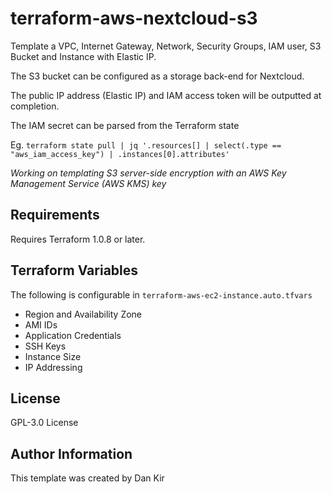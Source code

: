 terraform-aws-nextcloud-s3
==============================
Template a VPC, Internet Gateway, Network, Security Groups, IAM user, S3 Bucket
and Instance with Elastic IP.

The S3 bucket can be configured as a storage back-end for Nextcloud.

The public IP address (Elastic IP) and IAM access token will be outputted at completion.

The IAM secret can be parsed from the Terraform state

Eg. `terraform state pull | jq '.resources[] | select(.type == "aws_iam_access_key") | .instances[0].attributes'`

*Working on templating S3 server-side encryption with an AWS Key Management Service (AWS KMS) key*

Requirements
------------
Requires Terraform 1.0.8 or later.

Terraform Variables
--------------
The following is configurable in `terraform-aws-ec2-instance.auto.tfvars`
* Region and Availability Zone
* AMI IDs
* Application Credentials
* SSH Keys
* Instance Size
* IP Addressing

License
-------
GPL-3.0 License

Author Information
------------------
This template was created by Dan Kir
